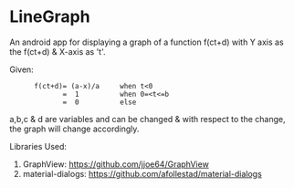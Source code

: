 # LineGraph
   An android app for displaying a graph of a function f(ct+d) with Y axis as the f(ct+d) & X-axis as 't'.
    
   
   Given:
   
          f(ct+d)= (a-x)/a     when t<0
                 =  1          when 0=<t<=b
                 =  0          else
                 
                 
a,b,c & d are variables and can be changed & with respect to the change, the graph will change accordingly.
   
   
   
   
  
  
  Libraries Used:
 
   1) GraphView: https://github.com/jjoe64/GraphView
   2) material-dialogs: https://github.com/afollestad/material-dialogs

